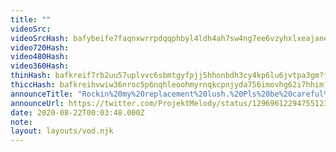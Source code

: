 ```yaml
---
title: ""
videoSrc: 
videoSrcHash: bafybeife7faqnxwrrpdqqphbyl4ldh4ah7sw4ng7ee6vzyhxlxeajanelm?filename=projektmelody-chaturbate-2020-08-22.mp4
video720Hash: 
video480Hash: 
video360Hash: 
thinHash: bafkreif7rb2uu57uplvvc6sbmtgyfpjj5hhonbdh3cy4kp6lu6jvtpa3gm?filename=20200822T000348Z_thin.jpg
thiccHash: bafkreihvwiw36nroc5p6nqhleoohmyrnqkcpnjyda756imovhg62i7hhim?filename=20200822T000348Z_thicc.jpg
announceTitle: "Rockin%20my%20replacement%20lush.%20Pls%20be%20careful%21%21"
announceUrl: https://twitter.com/ProjektMelody/status/1296961229475512323
date: 2020-08-22T00:03:48.000Z
note: 
layout: layouts/vod.njk
---
```

